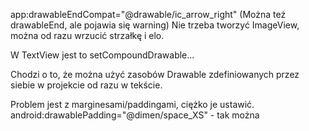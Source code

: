 
app:drawableEndCompat="@drawable/ic_arrow_right" (Można też drawableEnd, ale pojawia się warning)
Nie trzeba tworzyć ImageView, można od razu wrzucić strzałkę i elo. 

W TextView jest to setCompoundDrawable...

Chodzi o to, że można użyć zasobów Drawable zdefiniowanych przez siebie w projekcie od razu w tekście.

Problem jest z marginesami/paddingami, ciężko je ustawić. 
android:drawablePadding="@dimen/space_XS" - tak można